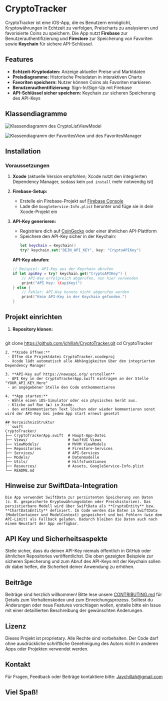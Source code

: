 # CryptoTracker

CryptoTracker ist eine iOS-App, die es Benutzern ermöglicht, Kryptowährungen in Echtzeit zu verfolgen, Preischarts zu analysieren und favorisierte Coins zu speichern. Die App nutzt **Firebase** zur Benutzerauthentifizierung und **Firestore** zur Speicherung von Favoriten sowie **Keychain** für sichere API-Schlüssel.

## Features

- **Echtzeit-Kryptodaten:** Anzeige aktueller Preise und Marktdaten
- **Preisdiagramme:** Historische Preisdaten in interaktiven Charts
- **Favoriten speichern:** Nutzer können Coins als Favoriten markieren
- **Benutzerauthentifizierung:** Sign-In/Sign-Up mit Firebase
- **API-Schlüssel sicher speichern:** Keychain zur sicheren Speicherung des API-Keys

## Klassendiagramme

![Klassendiagramm des CryptoListViewModel](Screenshots/KlassendiagrammCryptoListViewModel.png)

![Klassendiagramm der FavoritesView und des FavoritesManager](Screenshots/KlassendiagrammFavoritesViewUndFavoritesManager.png)

## Installation

### Voraussetzungen

1. **Xcode** (aktuelle Version empfohlen; Xcode nutzt den integrierten Dependency Manager, sodass kein `pod install` mehr notwendig ist)
2. **Firebase-Setup:**
   - Erstelle ein Firebase-Projekt auf [Firebase Console](https://console.firebase.google.com/)
   - Lade die `GoogleService-Info.plist` herunter und füge sie in dein Xcode-Projekt ein

3. **API-Key generieren:**
   - Registriere dich auf [CoinGecko](https://www.coingecko.com/) oder einer ähnlichen API-Plattform
   - Speichere den API-Key sicher in der Keychain:
     ```swift
     let keychain = Keychain()
     try? keychain.set("DEIN_API_KEY", key: "CryptoAPIKey")
     ```
     
   **API-Key abrufen:**
   ```swift
   // Beispiel: API-Key aus der Keychain abrufen
   if let apiKey = try? keychain.get("CryptoAPIKey") {
       // API-Key erfolgreich abgerufen, nun hier verwenden
       print("API Key: \(apiKey)")
   } else {
       // Fehler: API-Key konnte nicht abgerufen werden
       print("Kein API-Key in der Keychain gefunden.")
   }
   ```

## Projekt einrichten

1. **Repository klonen:**
   ```swift
git clone https://github.com/jchillah/CryptoTracker.git
cd CryptoTracker
   ```
2. **Xcode öffnen:**
    - Öffne die Projektdatei CryptoTracker.xcodeproj
    - Xcode lädt automatisch alle Abhängigkeiten über den integrierten Dependency Manager
    
3. **API-Key auf https://newsapi.org/ erstellen**
    - API Key in der CryptoTrackerApp.swift eintragen an der Stelle "YOUR_API_KEY_Here"
    - an angegebener Stelle den Code entkommentieren
    
4. **App starten:**
    - Wähle einen iOS-Simulator oder ein physisches Gerät aus.
    - Klicke auf Run (▶) in Xcode.
    - den entkommentierten Text löschen oder wieder kommentieren sonst wird der API-Key bei jedem App start erneut gesetzt
    
## VerzeichnisStruktur
   ```swift
CryptoTracker/
├── CryptoTrackerApp.swift  # Haupt-App-Datei
├── Views/                  # SwiftUI Views
├── ViewModels/             # MVVM ViewModels
├── Repositories            # Firestore-Services
├── Services/               # API-Services
├── Models/                 # Datenmodelle
├── Utils/                  # Hilfsfunktionen
├── Resources/              # Assets, GoogleService-Info.plist
└── README.md          
   ```

## Hinweise zur SwiftData-Integration
    Die App verwendet SwiftData zur persistenten Speicherung von Daten (z. B. gespeicherte Kryptowährungsdaten oder Preishistorien). Das persistierbare Modell wird über SwiftData als **CryptoEntity** bzw. **ChartDataEntity** definiert. Im Code werden die Daten in SwiftData (ModelContainer und ModelContext) gespeichert und bei Fehlern (wie dem API-Limit) als Fallback geladen. Dadurch bleiben die Daten auch nach einem Neustart der App verfügbar.

## API Key und Sicherheitsaspekte
Stelle sicher, dass du deinen API-Key niemals öffentlich in GitHub oder ähnlichen Repositories veröffentlichst. Die oben gezeigten Beispiele zur sicheren Speicherung und zum Abruf des API-Keys mit der Keychain sollen dir dabei helfen, die Sicherheit deiner Anwendung zu erhöhen.

## Beiträge
Beiträge sind herzlich willkommen! Bitte lese unsere [CONTRIBUTING.md](https://github.com/jchillah/CryptoTracker/blob/main/contributing.md) für Details zum Verhaltenskodex und zum Einreichungsprozess.
Solltest du Änderungen oder neue Features vorschlagen wollen, erstelle bitte ein Issue mit einer detaillierten Beschreibung der gewünschten Änderungen.

## Lizenz
Dieses Projekt ist proprietary. Alle Rechte sind vorbehalten. Der Code darf ohne ausdrückliche schriftliche Genehmigung des Autors nicht in anderen Apps oder Projekten verwendet werden.

## Kontakt
Für Fragen, Feedback oder Beiträge kontaktiere bitte:
Jaychillah@gmail.com

## Viel Spaß!

